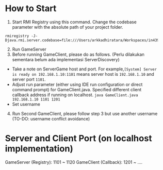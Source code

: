 # How to Start
1. Start RMI Registry using this command. Change the codebase parameter with the absolute path of your project folder.
```
rmiregistry -J-Djava.rmi.server.codebase=file:///Users/arkkadhiratara/Workspaces/in4391/bin/
```
2. Run GameServer
3. Before running GameClient, please do as follows. (Perlu dilakukan sementara belum ada implementasi ServerDiscovery) 
- Take a note on ServerGame host and port. For example,`[System] Server is ready on 192.168.1.10:1101` means server host is `192.168.1.10` and server port `1101`.
- Adjust run parameter (either using IDE run configuration or direct command prompt) for GameClient.java. Specified different client callback address if running on localhost. `java GameClient.java 192.168.1.10 1101 1201`
- Set username 
4. Run Second GameClient, please follow step 3 but use another username (TO-DO: username conflict avoidance)

# Server and Client Port (on localhost implementation)
GameServer (Registry): 1101 ~ 1120
GameClient (Callback): 1201 ~ ....